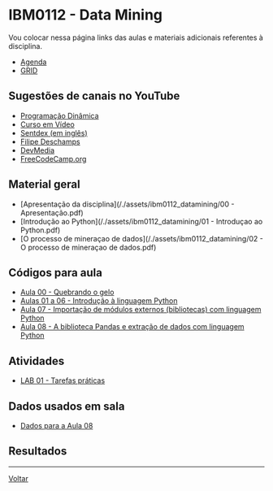 # IBM0112 - Data Mining

Vou colocar nessa página links das aulas e materiais adicionais referentes à disciplina.

* [Agenda](agenda.md)
* [GRID](grid.md)

## Sugestões de canais no YouTube
* [Programação Dinâmica](https://www.youtube.com/c/ProgramacaoDinamica/)
* [Curso em Vídeo](https://www.youtube.com/c/CursoemVideo/)
* [Sentdex (em inglês)](https://www.youtube.com/c/sentdex)
* [Filipe Deschamps](https://www.youtube.com/c/FilipeDeschamps)
* [DevMedia](https://www.youtube.com/c/DevmediaBrasil)
* [FreeCodeCamp.org](https://www.youtube.com/c/freeCodeCamp)

## Material geral

* [Apresentação da disciplina](/./assets/ibm0112_datamining/00 - Apresentação.pdf)
* [Introdução ao Python](/./assets/ibm0112_datamining/01 - Introduçao ao Python.pdf)
* [O processo de mineraçao de dados](/./assets/ibm0112_datamining/02 - O processo de mineraçao de dados.pdf)

## Códigos para aula

* [Aula 00 - Quebrando o gelo](https://colab.research.google.com/drive/1vQoxrbuPdCDfmjf7-RkxWLz1Lvh7_Rpy?usp=sharing)
* [Aulas 01 a 06 - Introdução à linguagem Python](https://colab.research.google.com/drive/17ezIoN4F93loBHCAuxuZeDTpH3TDcpWl?usp=sharing)
* [Aula 07 - Importação de módulos externos (bibliotecas) com linguagem Python](https://colab.research.google.com/drive/1TK7F6_QKc4I4Abb2hDaLawf3oN07FVqs?usp=sharing)
* [Aula 08 - A biblioteca Pandas e extração de dados com linguagem Python](https://colab.research.google.com/drive/1qj64vrYy-RXaia6g4daPJ4qFwIggjbmN?usp=sharing)


## Atividades

* [LAB 01 - Tarefas práticas](https://colab.research.google.com/drive/1cTJbReUXSBaQxcYHJ1XLDR0yM95M0cRX?usp=sharing)
<!-- * [LAB 01 - Tarefas práticas (proposta de soluções)](https://colab.research.google.com/drive/1yeGEYJbsspbOUC4dE8P05IrwU8kOumpI?usp=sharing) -->

## Dados usados em sala
* [Dados para a Aula 08](https://drive.google.com/file/d/1ho-i86l8l0hQD90A6GfuLqXZI1YhUjla/view?usp=sharing)

## Resultados
<!-- * [LAB 01 - Tarefas práticas - Resultado](/./assets/ibm0112_datamining/Turma8001_S12023_Resultados_Lab01_v1.pdf) -->

---

[Voltar](https://cassiusf.github.io/)
